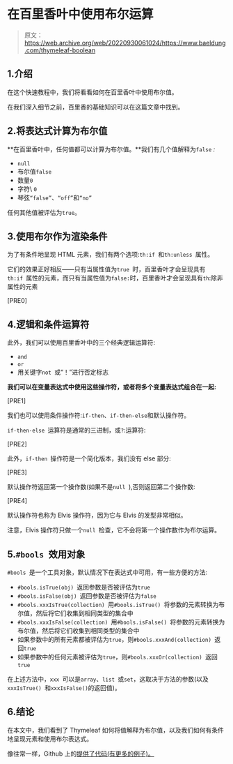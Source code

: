 # 在百里香叶中使用布尔运算

> 原文：<https://web.archive.org/web/20220930061024/https://www.baeldung.com/thymeleaf-boolean>

## 1.介绍

在这个快速教程中，我们将看看如何在百里香叶中使用布尔值。

在我们深入细节之前，百里香的基础知识可以在这篇文章中找到。

## 2.将表达式计算为布尔值

**在百里香叶中，任何值都可以计算为布尔值。**我们有几个值解释为`false` *:*

*   `null`
*   布尔值`false`
*   数量`0`
*   字符\ `0`
*   琴弦`“false”`、`“off”`和`“no”`

任何其他值被评估为`true`。

## 3.使用布尔作为渲染条件

为了有条件地呈现 HTML 元素，我们有两个选项:`th:if `和`th:unless `属性。

它们的效果正好相反——只有当属性值为`true `时，百里香叶才会呈现具有`th:if `属性的元素，而只有当属性值为`false:`时，百里香叶才会呈现具有`th`:除非属性的元素

[PRE0]

## 4.逻辑和条件运算符

此外，我们可以使用百里香叶中的三个经典逻辑运算符:

*   `and`
*   `or`
*   用关键字`not `或“！”进行否定标志

**我们可以在变量表达式中使用这些操作符，或者将多个变量表达式组合在一起:**

[PRE1]

我们也可以使用条件操作符:`if-then`、`if-then-else`和默认操作符。

`if-then-else `运算符是通常的三进制，或`?`:运算符:

[PRE2]

此外，`if-then `操作符是一个简化版本，我们没有 else 部分:

[PRE3]

默认操作符返回第一个操作数(如果不是`null `),否则返回第二个操作数:

[PRE4]

默认操作符也称为 Elvis 操作符，因为它与 Elvis 的发型非常相似。

注意，Elvis 操作符只做一个`null `检查，它不会将第一个操作数作为布尔运算。

## 5.`#bools `效用对象

`#bools `是一个工具对象，默认情况下在表达式中可用，有一些方便的方法:

*   `#bools.isTrue(obj) `返回参数是否被评估为`true`
*   `#bools.isFalse(obj) `返回参数是否被评估为`false`
*   `#bools.xxxIsTrue(collection) `用`#bools.isTrue() `将参数的元素转换为布尔值，然后将它们收集到相同类型的集合中
*   `#bools.xxxIsFalse(collection) `用`#bools.isFalse() `将参数的元素转换为布尔值，然后将它们收集到相同类型的集合中
*   如果参数中的所有元素都被评估为`true`，则`#bools.xxxAnd(collection) `返回`true`
*   如果参数中的任何元素被评估为`true`，则`#bools.xxxOr(collection) `返回`true `

在上述方法中，`xxx `可以是`array`、`list `或`set`，这取决于方法的参数(以及`xxxIsTrue() `和`xxxIsFalse()`的返回值)。

## 6.结论

在本文中，我们看到了 Thymeleaf 如何将值解释为布尔值，以及我们如何有条件地呈现元素和使用布尔表达式。

像往常一样，Github 上的[提供了代码(有更多的例子)。](https://web.archive.org/web/20221208143909/https://github.com/eugenp/tutorials/tree/master/spring-web-modules/spring-thymeleaf-2)
